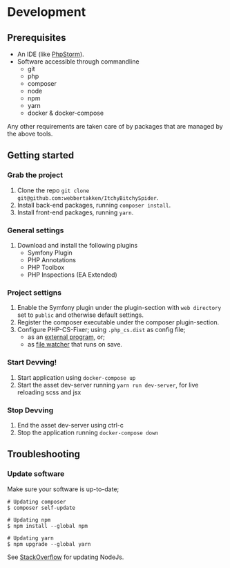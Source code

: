 # Development

## Prerequisites
- An IDE (like [PhpStorm](https://www.jetbrains.com/phpstorm/)).
- Software accessible through commandline 
    - git
    - php
    - composer
    - node
    - npm
    - yarn
    - docker & docker-compose

Any other requirements are taken care of by packages that are managed by the above tools.

## Getting started
### Grab the project
1. Clone the repo `git clone git@github.com:webbertakken/ItchyBitchySpider`.
2. Install back-end packages, running `composer install`.
3. Install front-end packages, running `yarn`.

### General settings
1. Download and install the following plugins
    - Symfony Plugin
    - PHP Annotations
    - PHP Toolbox
    - PHP Inspections (EA Extended)

### Project settigns
1. Enable the Symfony plugin under the plugin-section with `web directory` set to `public` and otherwise default settings.
2. Register the composer executable under the composer plugin-section.
3. Configure PHP-CS-Fixer; using `.php_cs.dist` as config file;
    * as an [external program](https://hackernoon.com/how-to-configure-phpstorm-to-use-php-cs-fixer-1844991e521f), or;
    * as [file watcher](https://gist.github.com/mpalourdio/46f792347cf9d46b121c#gistcomment-1786139) that runs on save. 

### Start Devving!
1. Start application using `docker-compose up`
2. Start the asset dev-server running `yarn run dev-server`, for live reloading scss and jsx

### Stop Devving
1. End the asset dev-server using ctrl-c
2. Stop the application running `docker-compose down`

## Troubleshooting
### Update software
Make sure your software is up-to-date;
```
# Updating composer
$ composer self-update

# Updating npm
$ npm install --global npm

# Updating yarn
$ npm upgrade --global yarn
```
See [StackOverflow](https://stackoverflow.com/questions/8191459/how-do-i-update-node-js) for updating NodeJs.

